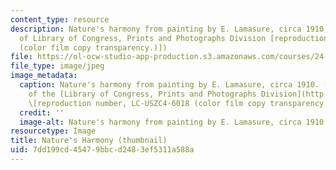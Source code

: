 ```yaml
---
content_type: resource
description: Nature's harmony from painting by E. Lamasure, circa 1910. (Image courtesy
  of Library of Congress, Prints and Photographs Division [reproduction number, LC-USZC4-6018
  (color film copy transparency.)])
file: https://ol-ocw-studio-app-production.s3.amazonaws.com/courses/24-263-the-nature-of-creativity-fall-2005/7dd199cd45479bbcd2483ef5311a588a_24-263f05-th.jpg
file_type: image/jpeg
image_metadata:
  caption: Nature's harmony from painting by E. Lamasure, circa 1910. (Image courtesy
    of the [Library of Congress, Prints and Photographs Division](http://www.loc.gov/rr/print/)
    \[reproduction number, LC-USZC4-6018 (color film copy transparency.)\])
  credit: ''
  image-alt: Nature's harmony from painting by E. Lamasure, circa 1910.
resourcetype: Image
title: Nature's Harmony (thumbnail)
uid: 7dd199cd-4547-9bbc-d248-3ef5311a588a
---
```

